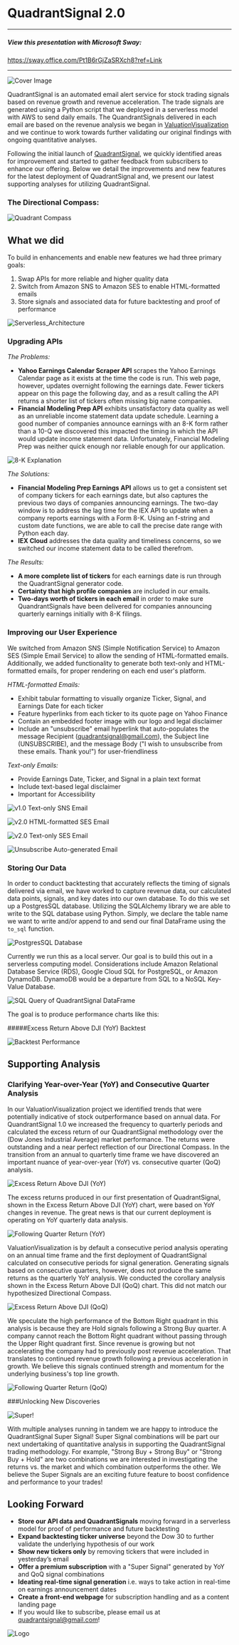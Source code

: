 # QuadrantSignal 2.0
---

##### View this presentation with Microsoft Sway:
https://sway.office.com/Pt1B6rGjZaSRXch8?ref=Link

---

![Cover Image](Images/CoverImage2.jpg)


QuadrantSignal is an automated email alert service for stock trading signals based on revenue growth and revenue acceleration. The trade signals are generated using a Python script that we deployed in a serverless model with AWS to send daily emails. The QuandrantSignals delivered in each email are based on the revenue analysis we began in [ValuationVisualization](https://github.com/marshallwolfe/ValuationVisualization) and we continue to work towards further validating our original findings with ongoing quantitative analyses.

Following the initial launch of [QuadrantSignal](https://github.com/marshallwolfe/QuadrantSignal_Public), we quickly identified areas for improvement and started to gather feedback from subscribers to enhance our offering. Below we detail the improvements and new features for the latest deployment of QuadrantSignal and, we present our latest supporting analyses for utilizing QuadrantSignal.

### The Directional Compass:

![Quadrant Compass](Images/Directional_Quadrant_Graphic.png)

## What we did

To build in enhancements and enable new features we had three primary goals:
1)   Swap APIs for more reliable and higher quality data
2)  Switch from Amazon SNS to Amazon SES to enable HTML-formatted emails
3)  Store signals and associated data for future backtesting and proof of performance

![Serverless_Architecture](Images/ServerlessApplicationArchitectureQuadrantSignal.png)

### Upgrading APIs

*The Problems:*
* **Yahoo Earnings Calendar Scraper API** scrapes the Yahoo Earnings Calendar page as it exists at the time the code is run. This web page, however, updates overnight following the earnings date. Fewer tickers appear on this page the following day, and as a result calling the API returns a shorter list of tickers often missing big name companies. 
* **Financial Modeling Prep API** exhibits unsatisfactory data quality as well as an unreliable income statement data update schedule. Learning a good number of companies announce earnings with an 8-K form rather than a 10-Q we discovered this impacted the timing in which the API would update income statement data. Unfortunately, Financial Modeling Prep was neither quick enough nor reliable enough for our application.

![8-K Explanation](Images/8-K_Explanation.png)

*The Solutions:*
* **Financial Modeling Prep Earnings API** allows us to get a consistent set of company tickers for each earnings date, but also captures the previous two days of companies announcing earnings. The two-day window is to address the lag time for the IEX API to update when a company reports earnings with a Form 8-K. Using an f-string and custom date functions, we are able to call the precise date range with Python each day.
* **IEX Cloud** addresses the data quality and timeliness concerns, so we switched our income statement data to be called therefrom.

*The Results:*
* **A more complete list of tickers** for each earnings date is run through the QuadrantSignal generator code. 
* **Certainty that high profile companies** are included in our emails.
* **Two-days worth of tickers in each email** in order to make sure QuandrantSignals have been delivered for companies announcing quarterly earnings initially with 8-K filings.

### Improving our User Experience

We switched from Amazon SNS (Simple Notification Service) to Amazon SES (Simple Email Service) to allow the sending of HTML-formatted emails. Additionally, we added functionality to generate both text-only and HTML-formatted emails, for proper rendering on each end user's platform.

*HTML-formatted Emails:*
* Exhibit tabular formatting to visually organize Ticker, Signal, and Earnings Date for each ticker 
* Feature hyperlinks from each ticker to its quote page on Yahoo Finance
* Contain an embedded footer image with our logo and legal disclaimer
* Include an "unsubscribe" email hyperlink that auto-populates the message Recipient (quadrantsignal@gmail.com), the Subject line (UNSUBSCRIBE), and the message Body ("I wish to unsubscribe from these emails. Thank you!") for user-friendliness

*Text-only Emails:*
* Provide Earnings Date, Ticker, and Signal in a plain text format
* Include text-based legal disclaimer
* Important for Accessibility

![v1.0 Text-only SNS Email](Images/V1.png)

![v2.0 HTML-formatted SES Email](Images/HTML-Email.png)

![v2.0 Text-only SES Email](Images/Text-Email.png)

![Unsubscribe Auto-generated Email](Images/Unsubscribe.png)

### Storing Our Data

In order to conduct backtesting that accurately reflects the timing of signals delivered via email, we have worked to capture revenue data, our calculated data points, signals, and key dates into our own database. To do this we set up a PostgresSQL database. Utilizing the SQLAlchemy library we are able to write to the SQL database using Python. Simply, we declare the table name we want to write and/or append to and send our final DataFrame using the `to_sql` function.

![PostgresSQL Database](Images/pgAdmin_DFwithEmailDate.jpg)

Currently we run this as a local server. Our goal is to build this out in a serverless computing model. Considerations include Amazon Relational Database Service (RDS), Google Cloud SQL for PostgreSQL, or Amazon DynamoDB. DynamoDB would be a departure from SQL to a NoSQL Key-Value Database.

![SQL Query of QuadrantSignal DataFrame](Images/DFwithEmailDate.jpg)

The goal is to produce performance charts like this:

#####Excess Return Above DJI (YoY) Backtest

![Backtest Performance](Images/Backtest_Performance.png)

## Supporting Analysis

### Clarifying Year-over-Year (YoY) and Consecutive Quarter Analysis

In our ValuationVisualization project we identified trends that were potentially indicative of stock outperformance based on annual data. For QuandrantSignal 1.0 we increased the frequency to quarterly periods and calculated the excess return of our QuadrantSignal methodology over the (Dow Jones Industrial Average) market performance. The returns were outstanding and a near perfect reflection of our Directional Compass. In the transition from an annual to quarterly time frame we have discovered an important nuance of year-over-year (YoY) vs. consecutive quarter (QoQ) analysis. 

![Excess Return Above DJI (YoY)](Images/ExcessAboveDJI_YoY.png)

The excess returns produced in our first presentation of QuadrantSignal, shown in the Excess Return Above DJI (YoY) chart, were based on YoY changes in revenue. The great news is that our current deployment is operating on YoY quarterly data analysis. 

![Following Quarter Return (YoY)](Images/FollowingQuarterReturn_YoY.png)

ValuationVisualization is by default a consecutive period analysis operating on an annual time frame and the first deployment of QuadrantSignal calculated on consecutive periods for signal generation. Generating signals based on consecutive quarters, however, does not produce the same returns as the quarterly YoY analysis. We conducted the corollary analysis shown in the Excess Return Above DJI (QoQ) chart. This did not match our hypothesized Directional Compass. 

![Excess Return Above DJI (QoQ)](Images/ExcessAboveDJI_QoQ.png)

We speculate the high performance of the Bottom Right quadrant in this analysis is because they are Hold signals following a Strong Buy quarter. A company cannot reach the Bottom Right quadrant without passing through the Upper Right quadrant first. Since revenue is growing but not accelerating the company had to previously post revenue acceleration. That translates to continued revenue growth following a previous acceleration in growth. We believe this signals continued strength and momentum for the underlying business's top line growth.

![Following Quarter Return (QoQ)](Images/FollowingQuarterReturn_QoQ.png)

###Unlocking New Discoveries

![Super!](Images/Super2.jpg)

With multiple analyses running in tandem we are happy to introduce the QuadrantSignal Super Signal! Super Signal combinations will be part our next undertaking of quantitative analysis in supporting the QuadrantSignal trading methodology. For example, "Strong Buy + Strong Buy" or "Strong Buy + Hold" are two combinations we are interested in investigating the returns vs. the market and which combination outperforms the other. We believe the Super Signals are an exciting future feature to boost confidence and performance to your trades!

## Looking Forward

* **Store our API data and QuadrantSignals** moving forward in a serverless model for proof of performance and future backtesting
* **Expand backtesting ticker universe** beyond the Dow 30 to further validate the underlying hypothesis of our work
* **Show new tickers only** by removing tickers that were included in yesterday’s email
* **Offer a premium subscription** with a "Super Signal" generated by YoY and QoQ signal combinations
* **Ideating real-time signal generation** i.e. ways to take action in real-time on earnings announcement dates
* **Create a front-end webpage** for subscription handling and as a content landing page
* If you would like to subscribe, please email us at quadrantsignal@gmail.com!

![Logo](Images/QuadrantSignal_Logo_081220_V5.jpg)